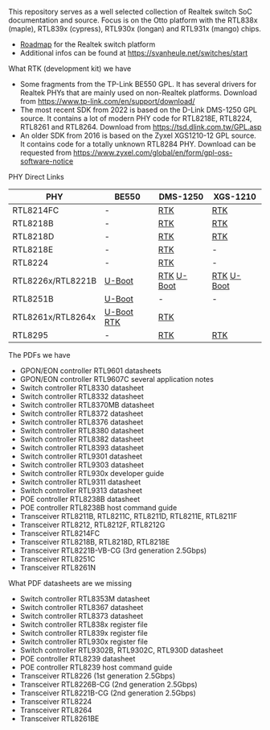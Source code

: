 This repository serves as a well selected collection of Realtek switch SoC documentation and source. Focus is on the Otto platform with the RTL838x (maple), RTL839x (cypress), RTL930x (longan) and RTL931x (mango) chips. 

- [Roadmap](/datasheets/Roadmap.pdf) for the Realtek switch platform
- Additional infos can be found at https://svanheule.net/switches/start

What RTK (development kit) we have

- Some fragments from the TP-Link BE550 GPL. It has several drivers for Realtek PHYs that are mainly used on non-Realtek platforms. Download from https://www.tp-link.com/en/support/download/
- The most recent SDK from 2022 is based on the D-Link DMS-1250 GPL source. It contains a lot of modern PHY code for RTL8218E, RTL8224, RTL8261 and RTL8264. Download from https://tsd.dlink.com.tw/GPL.asp
- An older SDK from 2016 is based on the Zyxel XGS1210-12 GPL source. It contains code for a totally unknown RTL8284 PHY. Download can be requested from https://www.zyxel.com/global/en/form/gpl-oss-software-notice

PHY Direct Links

PHY | BE550 | DMS-1250 | XGS-1210
--- | --- | --- | --- 
RTL8214FC | - | [RTK](/sources/rtk-dms1250/src/hal/phy)  | [RTK](/sources/rtk-xgs1210/src/hal/phy)
RTL8218B | - | [RTK](/sources/rtk-dms1250/src/hal/phy)  | [RTK](/sources/rtk-xgs1210/src/hal/phy)
RTL8218D | - | [RTK](/sources/rtk-dms1250/src/hal/phy)  | [RTK](/sources/rtk-xgs1210/src/hal/phy)
RTL8218E | - | [RTK](/sources/rtk-dms1250/src/hal/phy)  | -
RTL8224 | - | [RTK](/sources/rtk-dms1250/src/hal/phy)  | -
RTL8226x/RTL8221B | [U-Boot](/sources/uboot-be550/drivers/net/rtl8221b) | [RTK](/sources/rtk-dms1250/src/hal/phy) [U-Boot](/sources/uboot-xgs1210/board/Realtek/switch/sdk/src/hal/phy) | [RTK](/sources/rtk-xgs1210/src/hal/phy) [U-Boot](/sources/uboot-xgs1210/board/Realtek/switch/sdk/src/hal/phy)
RTL8251B | [U-Boot](/sources/uboot-be550/drivers/net/rtl8251b) | - | -
RTL8261x/RTL8264x | [U-Boot](/sources/uboot-be550/drivers/net/ipq_common) [RTK](/sources/rtk-be550/src/hal/phy) | [RTK](/sources/rtk-dms1250/src/hal/phy) | 
RTL8295 | - | [RTK](/sources/rtk-dms1250/src/hal/phy)  | [RTK](/sources/rtk-xgs1210/src/hal/phy)

The PDFs we have

- GPON/EON controller RTL9601 datasheets
- GPON/EON controller RTL9607C several application notes  
- Switch controller RTL8330 datasheet
- Switch controller RTL8332 datasheet
- Switch controller RTL8370MB datasheet
- Switch controller RTL8372 datasheet
- Switch controller RTL8376 datasheet
- Switch controller RTL8380 datasheet
- Switch controller RTL8382 datasheet
- Switch controller RTL8393 datasheet
- Switch controller RTL9301 datasheet
- Switch controller RTL9303 datasheet
- Switch controller RTL930x developer guide 
- Switch controller RTL9311 datasheet 
- Switch controller RTL9313 datasheet
- POE controller RTL8238B datasheet
- POE controller RTL8238B host command guide
- Transceiver RTL8211B, RTL8211C, RTL8211D, RTL8211E, RTL8211F
- Transceiver RTL8212, RTL8212F, RTL8212G
- Transceiver RTL8214FC
- Transceiver RTL8218B, RTL8218D, RTL8218E
- Transceiver RTL8221B-VB-CG (3rd generation 2.5Gbps)
- Transceiver RTL8251C
- Transceiver RTL8261N

What PDF datasheets are we missing

- Switch controller RTL8353M datasheet
- Switch controller RTL8367 datasheet
- Switch controller RTL8373 datasheet
- Switch controller RTL838x register file
- Switch controller RTL839x register file
- Switch controller RTL930x register file
- Switch controller RTL9302B, RTL9302C, RTL930D datasheet
- POE controller RTL8239 datasheet
- POE controller RTL8239 host command guide
- Transceiver RTL8226 (1st generation 2.5Gbps)
- Transceiver RTL8226B-CG (2nd generation 2.5Gbps)
- Transceiver RTL8221B-CG (2nd generation 2.5Gbps)
- Transceiver RTL8224
- Transceiver RTL8264
- Transceiver RTL8261BE

